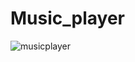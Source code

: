 # Music_player

![musicplayer](https://github.com/user-attachments/assets/3ecb0180-1f0d-4d43-8d99-f7a9b83ec140)
